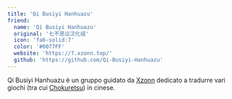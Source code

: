 ```yaml
---
title: 'Qi Busiyi Hanhuazu'
friend:
  name: 'Qi Busiyi Hanhuazu'
  original: '七不思议汉化组'
  icon: 'fa6-solid:7'
  color: '#0077FF'
  website: 'https://7.xzonn.top/'
  github: 'https://github.com/Qi-Busiyi-Hanhuazu'
---
```


Qi Busiyi Hanhuazu è un gruppo guidato da [Xzonn](/author/xzonn) dedicato a tradurre vari giochi (tra cui [Chokuretsu](/chokuretsu)) in cinese.